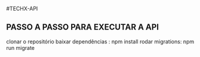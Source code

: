 #TECHX-API

## PASSO A PASSO PARA EXECUTAR A API

clonar o repositório
baixar dependências : npm install
rodar migrations: npm run migrate
